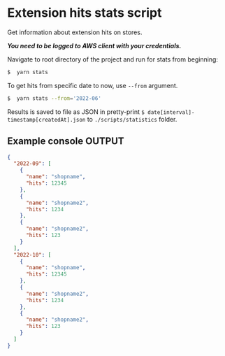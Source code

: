 # Extension hits stats script

Get information about extension hits on stores.

***You need to be logged to AWS client with your credentials.***

Navigate to root directory of the project and run for stats from beginning:

```bash
$  yarn stats
```

To get hits from specific date to now, use `--from` argument.

```bash
$  yarn stats --from='2022-06'
```

Results is saved to file as JSON in pretty-print  `$ date[interval]-timestamp[createdAt].json` to `./scripts/statistics`
folder.

## Example console OUTPUT

```json
{
  "2022-09": [
    {
      "name": "shopname",
      "hits": 12345
    },
    {
      "name": "shopname2",
      "hits": 1234
    },
    {
      "name": "shopname2",
      "hits": 123
    }
  ],
  "2022-10": [
    {
      "name": "shopname",
      "hits": 12345
    },
    {
      "name": "shopname2",
      "hits": 1234
    },
    {
      "name": "shopname2",
      "hits": 123
    }
  ]
}
```

